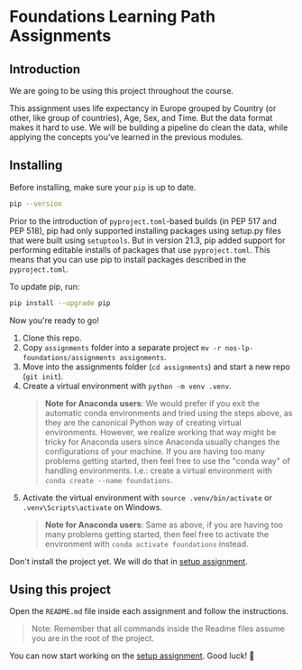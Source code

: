# Foundations Learning Path Assignments

## Introduction

We are going to be using this project throughout the course.

This assignment uses life expectancy in Europe grouped by Country (or other, like group of countries), Age, Sex, and Time. But the data format makes it hard to use. We will be building a pipeline do clean the data, while applying the concepts you've learned in the previous modules.

## Installing

Before installing, make sure your `pip` is up to date.

```bash
pip --version
```

Prior to the introduction of `pyproject.toml`-based builds (in PEP 517 and PEP 518), pip had only supported installing packages using setup.py files that were built using `setuptools`. But in version 21.3, pip added support for performing editable installs of packages that use `pyproject.toml`. This means that you can use pip to install packages described in the `pyproject.toml`.

To update pip, run:

```bash
pip install --upgrade pip
```

Now you're ready to go!

1. Clone this repo.
2. Copy `assignments` folder into a separate project `mv -r nos-lp-foundations/assignments assignments`.
3. Move into the assignments folder (`cd assignments`) and start a new repo (`git init`).
4. Create a virtual environment with `python -m venv .venv`.
   > **Note for Anaconda users**: We would prefer if you exit the automatic conda environments and tried using the steps above, as they are the canonical Python way of creating virtual environments. However, we realize working that way might be tricky for Anaconda users since Anaconda usually changes the configurations of your machine. If you are having too many problems getting started, then feel free to use the "conda way" of handling environments.  I.e.: create a virtual environment with `conda create --name foundations`.
5. Activate the virtual environment with `source .venv/bin/activate` or `.venv\Scripts\activate` on Windows.
   > **Note for Anaconda users**: Same as above, if you are having too many problems getting started, then feel free to activate the environment with `conda activate foundations` instead.

Don't install the project yet. We will do that in [setup assignment](./assignment_0/README.md).

## Using this project

Open the `README.md` file inside each assignment and follow the instructions.

> Note: Remember that all commands inside the Readme files assume you are in the root of the project.

You can now start working on the [setup assignment](./assignment_0/README.md). Good luck! 🚀
